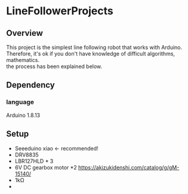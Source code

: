 # LineFollowerProjects

## Overview
This project is the simplest line following robot that works with Arduino.  
Therefore, it's ok if you don't have knowledge of difficult algorithms, mathematics.  
the process has been explained below.

## Dependency
### language
Arduino 1.8.13

## Setup
- Seeeduino xiao <- recommended!
- DRV8835
- LBR127HLD * 3
- 6V DC gearbox motor *2 https://akizukidenshi.com/catalog/g/gM-15140/
- 1kΩ
- 
